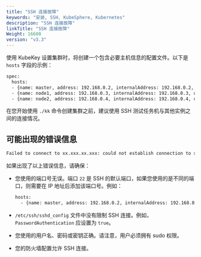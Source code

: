 ```yaml
---
title: "SSH 连接故障"
keywords: "安装, SSH, KubeSphere, Kubernetes"
description: "SSH 连接故障"
linkTitle: "SSH 连接故障"
Weight: 16600
version: "v3.3"
---
```


使用 KubeKey 设置集群时，将创建一个包含必要主机信息的配置文件。以下是 `hosts` 字段的示例：

```bash
spec:
  hosts:
  - {name: master, address: 192.168.0.2, internalAddress: 192.168.0.2, user: ubuntu, password: Testing123}
  - {name: node1, address: 192.168.0.3, internalAddress: 192.168.0.3, user: ubuntu, password: Testing123}
  - {name: node2, address: 192.168.0.4, internalAddress: 192.168.0.4, user: ubuntu, password: Testing123}
```

在您开始使用 `./kk` 命令创建集群之前，建议使用 SSH 测试任务机与其他实例之间的连接情况。

## 可能出现的错误信息

```bash
Failed to connect to xx.xxx.xx.xxx: could not establish connection to xx.xxx.xx.xxx:xx: ssh: handshake failed: ssh: unable to authenticate , attempted methods [none], no supported methods remain node=xx.xxx.xx.xxx
```

如果出现了以上错误信息，请确保：

- 您使用的端口号无误。端口 `22` 是 SSH 的默认端口，如果您使用的是不同的端口，则需要在 IP 地址后添加该端口号。例如：

  ```bash
  hosts:
    - {name: master, address: 192.168.0.2, internalAddress: 192.168.0.2, port: 8022, user: ubuntu, password: Testing123}
  ```

- `/etc/ssh/sshd_config` 文件中没有限制 SSH 连接。例如，`PasswordAuthentication` 应设置为 `true`。

- 您使用的用户名、密码或密钥正确。请注意，用户必须拥有 sudo 权限。

- 您的防火墙配置允许 SSH 连接。
